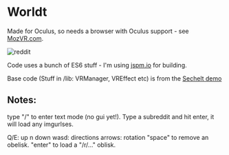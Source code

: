 # Worldt

Made for Oculus, so needs a browser with Oculus support - see [MozVR.com](http://www.mozvr.com).

![reddit](https://cloud.githubusercontent.com/assets/129330/6380386/3bd59478-bd07-11e4-9e75-1526cd6aa7a0.png)

Code uses a bunch of ES6 stuff - I'm using [jspm.io](http://jspm.io/) for building.

Base code (Stuff in /lib: VRManager, VREffect etc) is from the [Sechelt demo](https://github.com/MozVR/sechelt)

## Notes:

type "/" to enter text mode (no gui yet!). Type a subreddit and hit enter, it will load any imgurlses.

Q/E: up n down
wasd: directions
arrows: rotation
"space" to remove an obelisk.
"enter" to load a "/r/..." oblisk.
